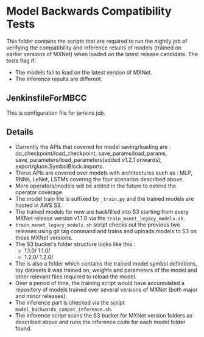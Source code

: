 <!--
  ~ Licensed to the Apache Software Foundation (ASF) under one
  ~ or more contributor license agreements.  See the NOTICE file
  ~ distributed with this work for additional information
  ~ regarding copyright ownership.  The ASF licenses this file
  ~ to you under the Apache License, Version 2.0 (the
  ~ "License"); you may not use this file except in compliance
  ~ with the License.  You may obtain a copy of the License at
  ~
  ~   http://www.apache.org/licenses/LICENSE-2.0
  ~
  ~ Unless required by applicable law or agreed to in writing,
  ~ software distributed under the License is distributed on an
  ~ "AS IS" BASIS, WITHOUT WARRANTIES OR CONDITIONS OF ANY
  ~ KIND, either express or implied.  See the License for the
  ~ specific language governing permissions and limitations
  ~ under the License.
  ~
-->

# Model Backwards Compatibility Tests

This folder contains the scripts that are required to run the nightly job of verifying the compatibility and inference results of models (trained on earlier versions of MXNet) when loaded on the latest release candidate. The tests flag if:
- The models fail to load on the latest version of MXNet.
- The inference results are different. 

 
## JenkinsfileForMBCC
This is configuration file for jenkins job.

## Details 
- Currently the APIs that covered for model saving/loading are : do_checkpoint/load_checkpoint, save_params/load_params, save_parameters/load_parameters(added v1.2.1 onwards), export/gluon.SymbolBlock.imports. 
- These APIs are covered over models with architectures such as : MLP, RNNs, LeNet, LSTMs covering the four scenarios described above.
- More operators/models will be added in the future to extend the operator coverage. 
- The model train file is suffixed by `_train.py` and the trained models are hosted in AWS S3.
- The trained models for now are backfilled into S3 starting from every MXNet release version v1.1.0 via the `train_mxnet_legacy_models.sh`. 
- `train_mxnet_legacy_models.sh` script checks out the previous two releases using git tag command and trains and uploads models to S3 on those MXNet versions.
- The S3 bucket's folder structure looks like this : 
    * 1.1.0/<model-1-files>  1.1.0/<model-2-files> 
    * 1.2.0/<model-1-files> 1.2.0/<model-2-files>
- The <model-1-files> is also a folder which contains the trained model symbol definitions, toy datasets it was trained on, weights and parameters of the model and other relevant files required to reload the model.
- Over a period of time, the training script would have accumulated a repository of models trained over several versions of MXNet (both major and minor releases).
- The inference part is checked via the script `model_backwards_compat_inference.sh`.
- The inference script scans the S3 bucket for MXNet version folders as described above and runs the inference code for each model folder found.

